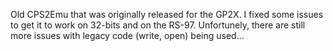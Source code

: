 Old CPS2Emu that was originally released for the GP2X.
I fixed some issues to get it to work on 32-bits and on the RS-97.
Unfortunely, there are still more issues with legacy code (write, open) being used...
